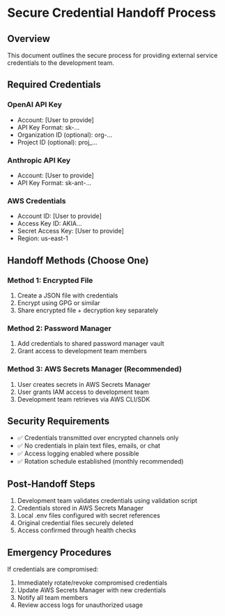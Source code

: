 # Secure Credential Handoff Process

## Overview
This document outlines the secure process for providing external service credentials to the development team.

## Required Credentials

### OpenAI API Key
- Account: [User to provide]
- API Key Format: sk-...
- Organization ID (optional): org-...
- Project ID (optional): proj_...

### Anthropic API Key  
- Account: [User to provide]
- API Key Format: sk-ant-...

### AWS Credentials
- Account ID: [User to provide]
- Access Key ID: AKIA...
- Secret Access Key: [User to provide]
- Region: us-east-1

## Handoff Methods (Choose One)

### Method 1: Encrypted File
1. Create a JSON file with credentials
2. Encrypt using GPG or similar
3. Share encrypted file + decryption key separately

### Method 2: Password Manager
1. Add credentials to shared password manager vault
2. Grant access to development team members

### Method 3: AWS Secrets Manager (Recommended)
1. User creates secrets in AWS Secrets Manager
2. User grants IAM access to development team
3. Development team retrieves via AWS CLI/SDK

## Security Requirements
- ✅ Credentials transmitted over encrypted channels only
- ✅ No credentials in plain text files, emails, or chat
- ✅ Access logging enabled where possible
- ✅ Rotation schedule established (monthly recommended)

## Post-Handoff Steps
1. Development team validates credentials using validation script
2. Credentials stored in AWS Secrets Manager
3. Local .env files configured with secret references
4. Original credential files securely deleted
5. Access confirmed through health checks

## Emergency Procedures
If credentials are compromised:
1. Immediately rotate/revoke compromised credentials
2. Update AWS Secrets Manager with new credentials
3. Notify all team members
4. Review access logs for unauthorized usage
